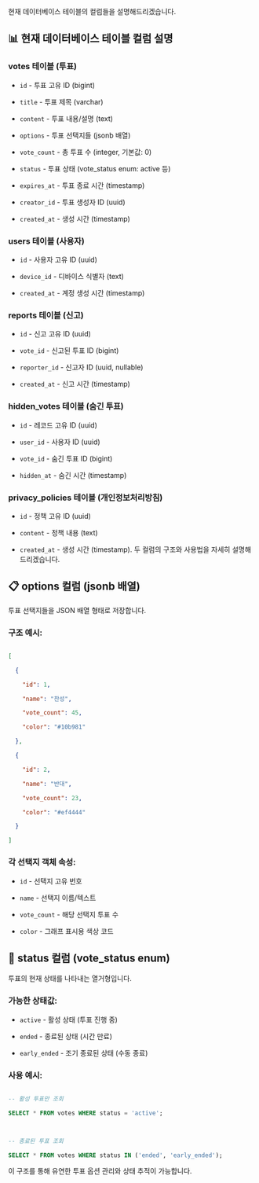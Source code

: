 현재 데이터베이스 테이블의 컬럼들을 설명해드리겠습니다.



## 📊 현재 데이터베이스 테이블 컬럼 설명



### **votes 테이블** (투표)

- `id` - 투표 고유 ID (bigint)

- `title` - 투표 제목 (varchar)

- `content` - 투표 내용/설명 (text)

- `options` - 투표 선택지들 (jsonb 배열)

- `vote_count` - 총 투표 수 (integer, 기본값: 0)

- `status` - 투표 상태 (vote_status enum: active 등)

- `expires_at` - 투표 종료 시간 (timestamp)

- `creator_id` - 투표 생성자 ID (uuid)

- `created_at` - 생성 시간 (timestamp)



### **users 테이블** (사용자)

- `id` - 사용자 고유 ID (uuid)

- `device_id` - 디바이스 식별자 (text)

- `created_at` - 계정 생성 시간 (timestamp)



### **reports 테이블** (신고)

- `id` - 신고 고유 ID (uuid)

- `vote_id` - 신고된 투표 ID (bigint)

- `reporter_id` - 신고자 ID (uuid, nullable)

- `created_at` - 신고 시간 (timestamp)



### **hidden_votes 테이블** (숨긴 투표)

- `id` - 레코드 고유 ID (uuid)

- `user_id` - 사용자 ID (uuid)

- `vote_id` - 숨긴 투표 ID (bigint)

- `hidden_at` - 숨긴 시간 (timestamp)



### **privacy_policies 테이블** (개인정보처리방침)

- `id` - 정책 고유 ID (uuid)

- `content` - 정책 내용 (text)

- `created_at` - 생성 시간 (timestamp). 두 컬럼의 구조와 사용법을 자세히 설명해드리겠습니다.



## 📋 **options 컬럼** (jsonb 배열)



투표 선택지들을 JSON 배열 형태로 저장합니다.



### 구조 예시:

```json

[

  {

    "id": 1,

    "name": "찬성",

    "vote_count": 45,

    "color": "#10b981"

  },

  {

    "id": 2, 

    "name": "반대",

    "vote_count": 23,

    "color": "#ef4444"

  }

]

```



### 각 선택지 객체 속성:

- `id` - 선택지 고유 번호

- `name` - 선택지 이름/텍스트

- `vote_count` - 해당 선택지 투표 수

- `color` - 그래프 표시용 색상 코드



## 🔄 **status 컬럼** (vote_status enum)



투표의 현재 상태를 나타내는 열거형입니다.



### 가능한 상태값:

- `active` - 활성 상태 (투표 진행 중)

- `ended` - 종료된 상태 (시간 만료)

- `early_ended` - 조기 종료된 상태 (수동 종료)



### 사용 예시:

```sql

-- 활성 투표만 조회

SELECT * FROM votes WHERE status = 'active';



-- 종료된 투표 조회  

SELECT * FROM votes WHERE status IN ('ended', 'early_ended');

```



이 구조를 통해 유연한 투표 옵션 관리와 상태 추적이 가능합니다.